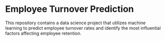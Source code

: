 # Employee Turnover Prediction
 This repository contains a data science project that utilizes machine learning to predict employee turnover rates and identify the most influential factors affecting employee retention.
